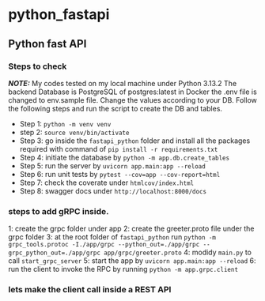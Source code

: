 # python_fastapi

## Python fast API

### Steps to check

**_NOTE:_**
My codes tested on my local machine under Python 3.13.2
The backend Database is PostgreSQL of postgres:latest in Docker
the .env file is changed to env.sample file. Change the values according to your DB.
Follow the following steps and run the script to create the DB and tables.

- Step 1: `python -m venv venv`
- step 2: `source venv/bin/activate`
- Step 3: go inside the `fastapi_python` folder and install all the packages required with command of `pip install -r requirements.txt`
- Step 4: initiate the database by `python -m app.db.create_tables`
- Step 5: run the server by `uvicorn app.main:app --reload`
- Step 6: run unit tests by `pytest --cov=app --cov-report=html`
- Step 7: check the coverate under `htmlcov/index.html`
- Step 8: swagger docs under `http://localhost:8000/docs`

### steps to add gRPC inside.
1: create the grpc folder under app
2: create the greeter.proto file under the grpc folder
3: at the root folder of `fastapi_python` run `python -m grpc_tools.protoc -I./app/grpc --python_out=./app/grpc --grpc_python_out=./app/grpc app/grpc/greeter.proto`
4: modidy `main.py` to call `start_grpc_server`
5: start the app by `uvicorn app.main:app --reload`
6: run the client to invoke the RPC by running `python -m app.grpc.client`

### lets make the client call inside a REST API


